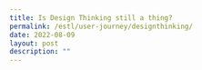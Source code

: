 ```yaml
---
title: Is Design Thinking still a thing?
permalink: /estl/user-journey/designthinking/
date: 2022-08-09
layout: post
description: ""
---
```

